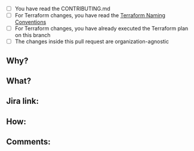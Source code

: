 <!-- Before filling out this template, be sure the PR has the items below: -->
<!-- Este arquivo é usado por um processo automatizado, favor respeitar o preenchimento dentro dos campos de comentário. Caso o padrão não seja seguido, a pipeline irá falhar durante o processo de registro. Para mais informações, consultar esta documentação: https://creditas.dev/catalog/default/component/gmud-actions/docs -->


- [ ] You have read the CONTRIBUTING.md
- [ ] For Terraform changes, you have read the [Terraform Naming Conventions](https://www.terraform-best-practices.com/naming)
- [ ] For Terraform changes, you have already executed the Terraform plan on this branch
- [ ] The changes inside this pull request are organization-agnostic

## Why? <!-- why:init:required -->

<!-- why:end -->

## What? <!-- what:init:required -->

<!-- what:end -->


## Jira link: <!-- jira_link:init:required -->

<!-- jira_link:end -->

## How: <!-- how:init:required -->

<!-- how:end -->

## Comments: <!-- comments:init -->

<!-- comments:end -->

<!-- Obs.: Se você não se sente confortável em preencher os itens acima em inglês, sinta-se à vontade para preencher em pt_BR. -->